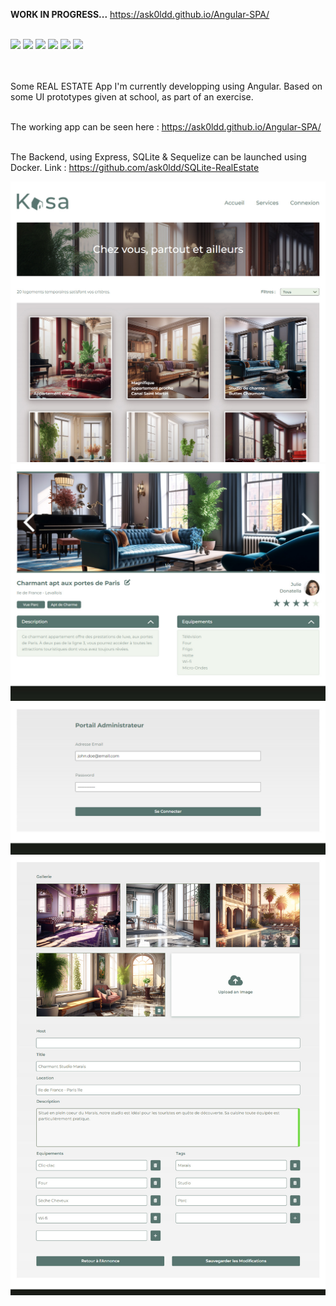 <b>WORK IN PROGRESS...</b> https://ask0ldd.github.io/Angular-SPA/<br><br>

<div>  
    <img src="https://img.shields.io/static/v1?label=&message=Angular&color=D70040&logo=Angular&logoColor=white&style=flat-square">
    <img src="https://img.shields.io/static/v1?label=&message=Typescript&color=0088CC&logo=Typescript&logoColor=white&style=flat-square">
    <img src="https://img.shields.io/static/v1?label=&message=Express&color=7BB661&logo=Express&logoColor=white&style=flat-square">
    <img src="https://img.shields.io/static/v1?label=&message=Sequelize&color=004B49&logo=Sequelize&logoColor=white&style=flat-square">
    <img src="https://img.shields.io/static/v1?label=&message=SQLite&color=8C92AC&logo=SQLite&logoColor=white&style=flat-square">
    <img src="https://img.shields.io/static/v1?label=&message=Docker&color=086DD7&logo=Docker&logoColor=white&style=flat-square">
</div><br><br>

Some REAL ESTATE App I'm currently developping using Angular. Based on some UI prototypes given at school, as part of an exercise.<br><br>

The working app can be seen here : https://ask0ldd.github.io/Angular-SPA/<br><br>

The Backend, using Express, SQLite & Sequelize can be launched using Docker. Link : https://github.com/ask0ldd/SQLite-RealEstate

<img src="docs/screen1.jpg">
<img src="docs/screen2.jpg">
<img src="docs/screen3.jpg">
<img src="docs/screen4.jpg">
